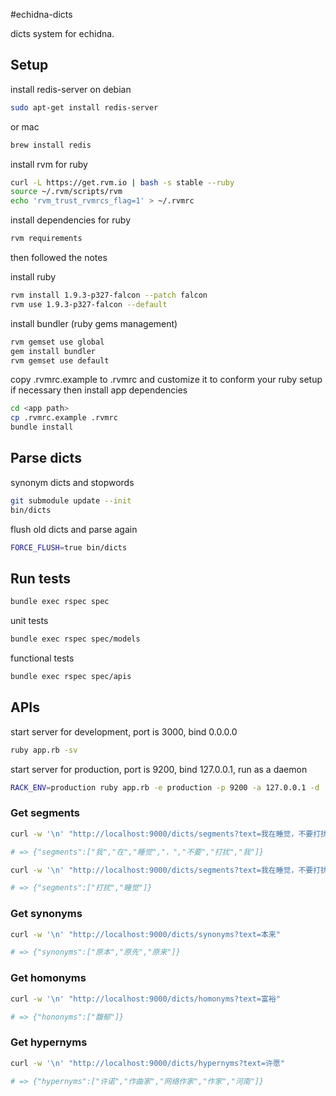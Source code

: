 #echidna-dicts

dicts system for echidna.

## Setup

install redis-server on debian

```bash
sudo apt-get install redis-server
```

or mac

```bash
brew install redis
```

install rvm for ruby

```bash
curl -L https://get.rvm.io | bash -s stable --ruby
source ~/.rvm/scripts/rvm
echo 'rvm_trust_rvmrcs_flag=1' > ~/.rvmrc
```

install dependencies for ruby

```bash
rvm requirements
```

then followed the notes

install ruby

```bash
rvm install 1.9.3-p327-falcon --patch falcon
rvm use 1.9.3-p327-falcon --default
```

install bundler (ruby gems management)

```bash
rvm gemset use global
gem install bundler
rvm gemset use default
```

copy .rvmrc.example to .rvmrc and customize it to conform your ruby setup if necessary
then install app dependencies

```bash
cd <app path>
cp .rvmrc.example .rvmrc
bundle install
```

## Parse dicts

synonym dicts and stopwords

```bash
git submodule update --init
bin/dicts
```
flush old dicts and parse again

```bash
FORCE_FLUSH=true bin/dicts
```

## Run tests

```bash
bundle exec rspec spec
```

unit tests

```bash
bundle exec rspec spec/models
```

functional tests

```bash
bundle exec rspec spec/apis
```

## APIs

start server for development, port is 3000, bind 0.0.0.0

```bash
ruby app.rb -sv
```

start server for production, port is 9200, bind 127.0.0.1, run as a daemon

```bash
RACK_ENV=production ruby app.rb -e production -p 9200 -a 127.0.0.1 -d
```

### Get segments

```bash
curl -w '\n' "http://localhost:9000/dicts/segments?text=我在睡觉，不要打扰我"

# => {"segments":["我","在","睡觉","，","不要","打扰","我"]}
```

```bash
curl -w '\n' "http://localhost:9000/dicts/segments?text=我在睡觉，不要打扰我&optimize=true"

# => {"segments":["打扰","睡觉"]}
```

### Get synonyms

```bash
curl -w '\n' "http://localhost:9000/dicts/synonyms?text=本来"

# => {"synonyms":["原本","原先","原来"]}
```

### Get homonyms

```bash
curl -w '\n' "http://localhost:9000/dicts/homonyms?text=富裕"

# => {"hononyms":["馥郁"]}
```

### Get hypernyms

```bash
curl -w '\n' "http://localhost:9000/dicts/hypernyms?text=许愿"

# => {"hypernyms":["许诺","作曲家","网络作家","作家","河南"]}
```
